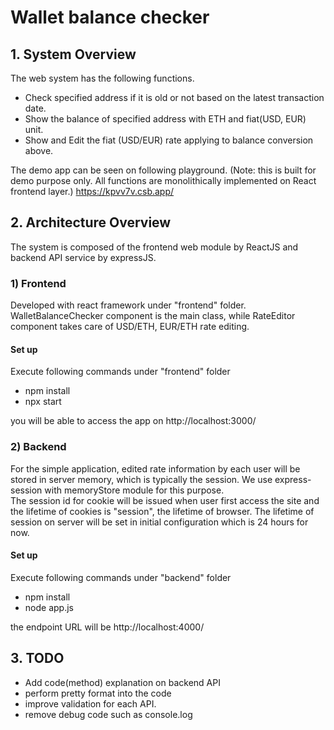 # Wallet balance checker

## 1. System Overview
The web system has the following functions.
- Check specified address if it is old or not based on the latest transaction date.
- Show the balance of specified address with ETH and fiat(USD, EUR) unit. 
- Show and Edit the fiat (USD/EUR) rate applying to balance conversion above.

The demo app can be seen on following playground.
(Note: this is built for demo purpose only. All functions are monolithically implemented on React frontend layer.)
https://kpvv7v.csb.app/

## 2. Architecture Overview
The system is composed of the frontend web module by ReactJS and backend API service by expressJS. 
### 1) Frontend
Developed with react framework under "frontend" folder.  
WalletBalanceChecker component is the main class, while RateEditor component takes care of USD/ETH, EUR/ETH rate editing.
#### Set up
Execute following commands under "frontend" folder
- npm install
- npx start

you will be able to access the app on http://localhost:3000/ 

### 2) Backend
For the simple application, edited rate information by each user will be stored in server memory, which is typically the session.
We use express-session with memoryStore module for this purpose.   
The session id for cookie will be issued when user first access the site and the lifetime of cookies is "session", the lifetime of browser. 
The lifetime of session on server will be set in initial configuration which is 24 hours for now. 

#### Set up
Execute following commands under "backend" folder
- npm install
- node app.js

the endpoint URL will be http://localhost:4000/

## 3. TODO
- Add code(method) explanation on backend API
- perform pretty format into the code 
- improve validation for each API.
- remove debug code such as console.log
